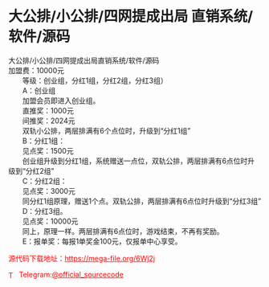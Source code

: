 # 大公排/小公排/四网提成出局 直销系统/软件/源码

大公排/小公排/四网提成出局直销系统/软件/源码<br>加盟费：10000元<br>　　等级：创业组，分红1组，分红2组，分红3组）<br>　　A：创业组<br>　　加盟会员即进入创业组。<br>　　直推奖：1000元<br>　　间推奖：2024元<br>　　双轨小公排，两层排满有6个点位时，升级到“分红1组”<br>　　B：分红1组：<br>　　见点奖：1500元<br>　　创业组升级到分红1组，系统赠送一点位，双轨公排，两层排满有6点位时升级到“分红2组”<br>　　C：分红2组：<br>　　见点奖：3000元<br>　　同分红1组原理，赠送1个点。双轨公排，两层排满有6点位时升级到“分红3组”<br>　　D：分红3组。<br>　　见点奖：10000元<br>　　同上，原理一样。两层排满有6点位时，游戏结束，不再有奖励。<br>　　E：报单奖：每报1单奖金100元，仅报单中心享受。<br>


<p style="color: red;">源代码下载地址：<a href="https://mega-file.org/6Wj2j" style="color: red;">https://mega-file.org/6Wj2j</a></p><p style="color: red;"><img src="https://cdn-icons-png.flaticon.com/512/2111/2111646.png" alt="Telegram Icon" style="width: 16px; vertical-align: middle; margin-right: 5px;">Telegram:<a href="https://t.me/official_sourcecode" style="color: red;">@official_sourcecode</a></p>
